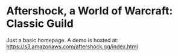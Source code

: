 # Aftershock, a World of Warcraft: Classic Guild

Just a basic homepage. A demo is hosted at: https://s3.amazonaws.com/aftershock.gg/index.html
